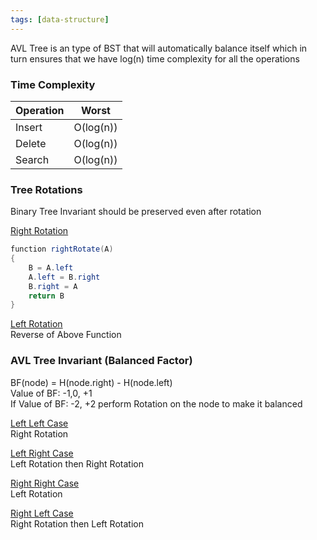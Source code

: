 ```yaml
---
tags: [data-structure]
---
```


AVL Tree is an type of BST that will automatically balance itself which in turn ensures that we have log(n) time complexity for all the operations

### Time Complexity

| Operation | Worst     |
| --------- | --------- |
| Insert    | O(log(n)) |
| Delete    | O(log(n)) |
| Search    | O(log(n)) |

### Tree Rotations

Binary Tree Invariant should be preserved even after rotation

<u>Right Rotation</u>

````csharp
function rightRotate(A) 
{
	B = A.left
	A.left = B.right
	B.right = A
	return B
}
````

<u>Left Rotation</u>  
Reverse of Above Function

### AVL Tree Invariant (Balanced Factor)

BF(node) = H(node.right) - H(node.left)  
Value of BF: -1,0, +1  
If Value of BF: -2, +2 perform Rotation on the node to make it balanced

<u>Left Left Case</u>  
Right Rotation

<u>Left Right Case</u>  
Left Rotation then Right Rotation

<u>Right Right Case</u>  
Left Rotation

<u>Right Left Case</u>  
Right Rotation then Left Rotation
